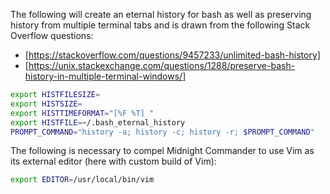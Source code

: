 The following will create an eternal history for bash as well as preserving
history from multiple terminal tabs and is drawn from the following Stack
Overflow questions:

* [https://stackoverflow.com/questions/9457233/unlimited-bash-history]
* [https://unix.stackexchange.com/questions/1288/preserve-bash-history-in-multiple-terminal-windows/]

```bash
export HISTFILESIZE=
export HISTSIZE=
export HISTTIMEFORMAT="[%F %T] "
export HISTFILE=~/.bash_eternal_history
PROMPT_COMMAND="history -a; history -c; history -r; $PROMPT_COMMAND"
```

The following is necessary to compel Midnight Commander to use Vim as its
external editor (here with custom build of Vim):

```bash
export EDITOR=/usr/local/bin/vim
```
